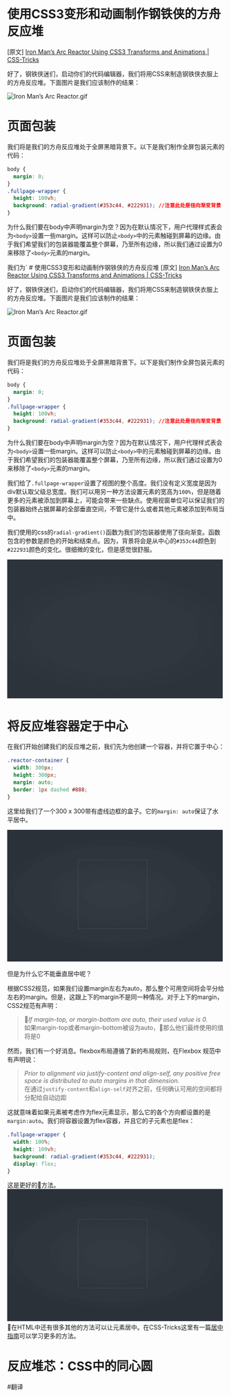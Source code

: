 # 使用CSS3变形和动画制作钢铁侠的方舟反应堆
[原文] [Iron Man’s Arc Reactor Using CSS3 Transforms and Animations | CSS-Tricks](https://css-tricks.com/iron-mans-arc-reactor-using-css3-transforms-and-animations/)

好了，钢铁侠迷们，启动你们的代码编辑器，我们将用CSS来制造钢铁侠衣服上的方舟反应堆。下面图片是我们应该制作的结果：

![Iron Man’s Arc Reactor.gif](../assets/Iron%20Man’s%20Arc%20Reactor.gif)

# 页面包装

我们将是我们的方舟反应堆处于全屏黑暗背景下。以下是我们制作全屏包装元素的代码：

``` css
body {
  margin: 0;
}
.fullpage-wrapper {
  height: 100vh;
  background: radial-gradient(#353c44, #222931); //注意此处是径向渐变背景
}
```

为什么我们要在body中声明margin为空？因为在默认情况下，用户代理样式表会为`<body>`设置一些margin。这样可以防止`<body>`中的元素触碰到屏幕的边缘。由于我们希望我们的包装器能覆盖整个屏幕，乃至所有边缘，所以我们通过设置为0来移除了`<body>`元素的margin。

我们为` # 使用CSS3变形和动画制作钢铁侠的方舟反应堆
[原文] [Iron Man’s Arc Reactor Using CSS3 Transforms and Animations | CSS-Tricks](https://css-tricks.com/iron-mans-arc-reactor-using-css3-transforms-and-animations/)

好了，钢铁侠迷们，启动你们的代码编辑器，我们将用CSS来制造钢铁侠衣服上的方舟反应堆。下面图片是我们应该制作的结果：

![Iron Man’s Arc Reactor.gif](../assets/Iron%20Man’s%20Arc%20Reactor.gif)

# 页面包装

我们将是我们的方舟反应堆处于全屏黑暗背景下。以下是我们制作全屏包装元素的代码：

``` css
body {
  margin: 0;
}
.fullpage-wrapper {
  height: 100vh;
  background: radial-gradient(#353c44, #222931); //注意此处是径向渐变背景
}
```

为什么我们要在body中声明margin为空？因为在默认情况下，用户代理样式表会为`<body>`设置一些margin。这样可以防止`<body>`中的元素触碰到屏幕的边缘。由于我们希望我们的包装器能覆盖整个屏幕，乃至所有边缘，所以我们通过设置为0来移除了`<body>`元素的margin。

我们给了`.fullpage-wrapper`设置了视图的整个高度。我们没有定义宽度是因为div默认取父级总宽度。我们可以用另一种方法设置元素的宽高为`100%`，但是随着更多的元素被添加到屏幕上，可能会带来一些缺点。使用视窗单位可以保证我们的包装器始终占据屏幕的全部垂直空间，不管它是什么或者其他元素被添加到布局当中。

我们使用的css的`radial-gradient()`函数为我们的包装器使用了径向渐变。函数包含的参数是颜色的开始和结束点。因为，背景将会是从中心的`#353c44`颜色到`#222931`颜色的变化。很细微的变化，但是感觉很舒服。

<!-- ![](../assets/WX20180404-170830@2x.png =100x20) -->
<img src="../assets/WX20180404-170830@2x.png" width="500">

# 将反应堆容器定于中心

在我们开始创建我们的反应堆之前，我们先为他创建一个容器，并将它置于中心：

```css
.reactor-container {
  width: 300px;
  height: 300px;
  margin: auto;
  border: 1px dashed #888;
}
```

这里给我们了一个300 x 300带有虚线边框的盒子。它的`margin: auto`保证了水平居中。

<img src="../assets/WX20180404-172158@2x.png" width="500">

但是为什么它不能垂直居中呢？

根据CSS2规范，如果我们设置margin左右为auto，那么整个可用空间将会平分给左右的margin。但是，这跟上下的margin不是同一种情况。对于上下的margin，CSS2规范有声明：

> *If margin-top, or margin-bottom are auto, their used value is 0.* <br /> 如果margin-top或者margin-bottom被设为auto，那么他们最终使用的值将是0

然而，我们有一个好消息。flexbox布局遵循了新的布局规则，在Flexbox 规范中有声明说：

> *Prior to alignment via justify-content and align-self, any positive free space is distributed to auto margins in that dimension.* <br /> 在通过`justify-content`和`align-self`对齐之前，任何确认可用的空间都将分配给自动边距

这就意味着如果元素被考虑作为flex元素显示，那么它的各个方向都设置的是`margin:auto`。我们将容器设置为flex容器，并且它的子元素也是flex：
```css
.fullpage-wrapper {
  width: 100%;
  height: 100vh;
  background: radial-gradient(#353c44, #222931);
  display: flex;
}
```
这是更好的方法。
<img src="../assets/WX20180404-172158@2x.png" width="500">
在HTML中还有很多其他的方法可以让元素居中。在CSS-Tricks这里有一篇[居中指南](https://css-tricks.com/centering-css-complete-guide/)可以学习更多的方法。

# 反应堆芯：CSS中的同心圆


#翻译